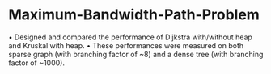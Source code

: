 # Maximum-Bandwidth-Path-Problem
• Designed and compared the performance of Dijkstra with/without heap and Kruskal with heap. • These performances were measured on both sparse graph (with branching factor of ~8) and a dense tree (with branching factor of ~1000).
